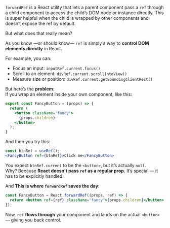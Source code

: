 `forwardRef` is a React utility that lets a parent component pass a `ref` through a child component to access the child’s DOM node or instance directly. This is super helpful when the child is wrapped by other components and doesn’t expose the ref by default.

But what does that really mean? 

As you know —or should know— `ref` is simply a way to **control DOM elements directly** in React.

For example, you can:

- Focus an input: `inputRef.current.focus()`
- Scroll to an element: `divRef.current.scrollIntoView()`
- Measure size or position: `divRef.current.getBoundingClientRect()`

But here’s the **problem**:  
If you wrap an element inside your own component, like this:
```jsx
export const FancyButton = (props) => {
  return (
	<button className="fancy">
	  {props.children}
	</button>
  );
}
```

And then you try this:
```jsx
const btnRef = useRef();
<FancyButton ref={btnRef}>Click me</FancyButton>

```

You expect `btnRef.current` to be the `<button>`, but it’s actually `null`.  
Why? Because **React doesn't pass `ref` as a regular prop.** It’s special — it has to be explicitly handled.


And **This is where `forwardRef` saves the day:**
```jsx 
const FancyButton = React.forwardRef((props, ref) => {
  return <button ref={ref} className="fancy">{props.children}</button>;
});
```

Now, `ref` **flows through** your component and lands on the actual `<button>` — giving you back control.